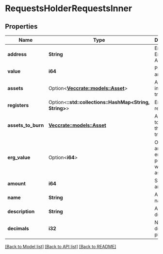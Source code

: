 # RequestsHolderRequestsInner

## Properties

Name | Type | Description | Notes
------------ | ------------- | ------------- | -------------
**address** | **String** | Encoded Ergo Address | 
**value** | **i64** | Payment amount | 
**assets** | Option<[**Vec<crate::models::Asset>**](Asset.md)> | Assets list in the transaction | [optional]
**registers** | Option<**::std::collections::HashMap<String, String>**> | Ergo box registers | [optional]
**assets_to_burn** | [**Vec<crate::models::Asset>**](Asset.md) | Assets list to burn in the transaction | 
**erg_value** | Option<**i64**> | Optional, amount of ergs to be put into box with issued assets | [optional]
**amount** | **i64** | Supply amount | 
**name** | **String** | Assets name | 
**description** | **String** | Assets description | 
**decimals** | **i32** | Number of decimal places | 

[[Back to Model list]](../README.md#documentation-for-models) [[Back to API list]](../README.md#documentation-for-api-endpoints) [[Back to README]](../README.md)


